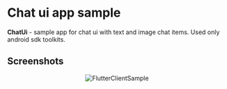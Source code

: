 # Chat ui app sample

<b>ChatUi</b> - sample app for chat ui with text and image chat items. Used only android sdk toolkits.

## Screenshots
<p align="center">
  <a>
    <img alt="FlutterClientSample" src="https://user-images.githubusercontent.com/13707343/82035956-ef332500-96a8-11ea-9ca4-c85f30847ef5.gif" />
  </a>
</p>
